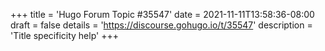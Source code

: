 +++
title = 'Hugo Forum Topic #35547'
date = 2021-11-11T13:58:36-08:00
draft = false
details = 'https://discourse.gohugo.io/t/35547'
description = 'Title specificity help'
+++
